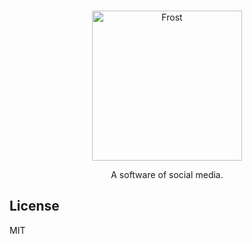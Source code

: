 <br />
<p align="center">
<img alt="Frost" width="240" src="https://raw.githubusercontent.com/Frost-Dev/Frost/60017ea2f376611f13c0c098bb52b9bf41670603/logo.png" />
</p>
<p align="center">
A software of social media.
</p>

## License
MIT
